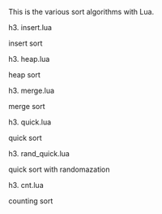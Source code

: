 This is the various sort algorithms with Lua.

h3. insert.lua

insert sort

h3. heap.lua


heap sort

h3. merge.lua

merge sort

h3. quick.lua

quick sort

h3. rand_quick.lua

quick sort with randomazation

h3. cnt.lua

counting sort
